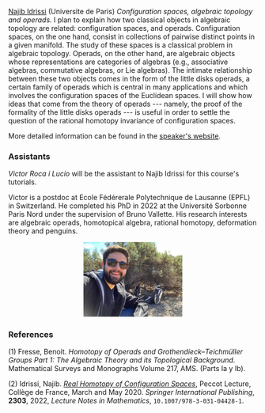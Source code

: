 [Najib Idrissi](https://idrissi.eu) (Universite de Paris)
_Configuration spaces, algebraic topology and operads._ 
I plan to explain how two classical objects in algebraic topology are related: configuration spaces, and operads. Configuration spaces, on the one hand, consist in collections of pairwise distinct points in a given manifold. The study of these spaces is a classical problem in algebraic topology. Operads, on the other hand, are algebraic objects whose representations are categories of algebras (e.g., associative algebras, commutative algebras, or Lie algebras). The intimate relationship between these two objects comes in the form of the little disks operads, a certain family of operads which is central in many applications and which involves the configuration spaces of the Euclidean spaces. I will show how ideas that come from the theory of operads --- namely, the proof of the formality of the little disks operads --- is useful in order to settle the question of the rational homotopy invariance of configuration spaces.

More detailed information can be found in the [speaker's website](https://idrissi.eu/class/23-cimpa).


### Assistants ###

_Victor Roca i Lucio_ will be the assistant to Najib Idrissi for this course's tutorials.

Victor is a postdoc at Ecole Fédérerale Polytechnique de Lausanne (EPFL) in Switzerland. He completed his PhD
in 2022 at the Université Sorbonne Paris Nord under the supervision of Bruno Vallette. His research interests 
are algebraic operads, homotopical algebra, rational homotopy, deformation theory and penguins.

<p align="center"> 
<img src="images/victor_photo.jpg" alt="Victor Roca i Lucio" width="200"/>
</p> 

### References ###

(1) Fresse, Benoit. _Homotopy of Operads and Grothendieck–Teichmüller Groups Part 1: The Algebraic Theory and its Topological Background_. Mathematical Surveys and Monographs Volume 217, AMS. (Parts Ia y Ib).

(2) Idrissi, Najib. [_Real Homotopy of Configuration Spaces_](https://hal.science/hal-03821309v1/document), Peccot Lecture, Collège de France, March and May 2020. _Springer International Publishing_, __2303__, 2022, _Lecture Notes in Mathematics_, `10.1007/978-3-031-04428-1`.
